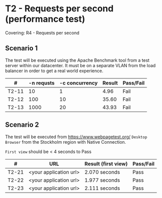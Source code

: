 # T2 - Requests per second (performance test)

Covering: R4 - Requests per second


## Scenario 1
The test will be executed using the Apache Benchmark tool from a test server within our datacenter. It must be on 
a separate VLAN from the load balancer in order to get a real world experience. 

| #     | -n requsts | -c concurrency | Result | Pass/Fail |
|-------|------------|----------------|--------|-----------|
| T2-11 | 10         | 1              | 4.96   | Fail      |  
| T2-12 | 100        | 10             | 35.60  | Fail      |
| T2-13 | 1000       | 20             | 43.93  | Fail      |


## Scenario 2
The test will be executed from https://www.webpagetest.org/ `Desktop Browser` from the Stockholm region with Native 
Connection.

`First view` should be < 4 seconds to Pass 

| #     | URL                      | Result (first view) | Pass/Fail |
|-------|--------------------------|---------------------|-----------|
| T2-21 | \<your application url\> | 2.070 seconds       | Pass      |
| T2-22 | \<your application url\> | 1.977 seconds       | Pass      |
| T2-23 | \<your application url\> | 2.111 seconds       | Pass      |